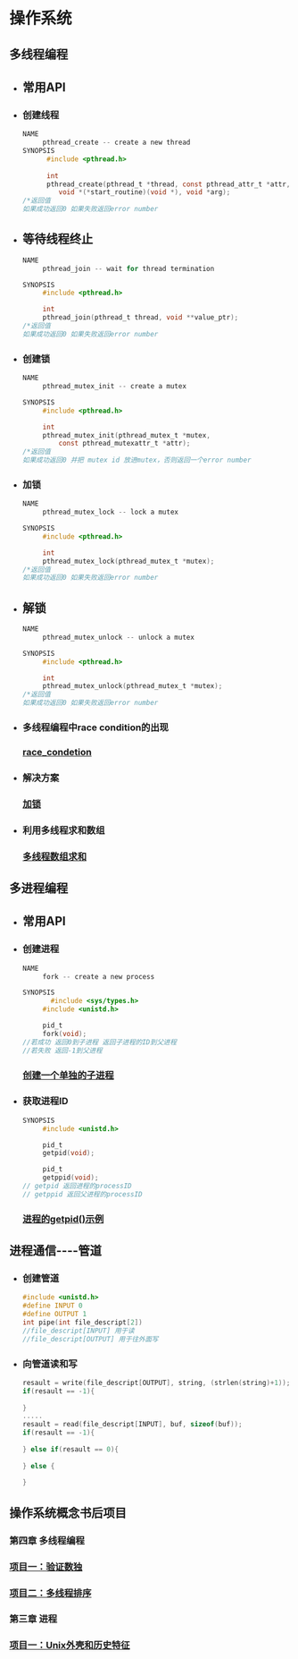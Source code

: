 # 操作系统

## 多线程编程

+ ## 常用API

+ ### 创建线程

  ```c
  NAME
       pthread_create -- create a new thread
  SYNOPSIS
  		#include <pthread.h>
  		
  		int
   		pthread_create(pthread_t *thread, const pthread_attr_t *attr,
           void *(*start_routine)(void *), void *arg);
  /*返回值
  如果成功返回0 如果失败返回error number
  ```

+ ## 等待线程终止

  ```c
  NAME
       pthread_join -- wait for thread termination
  
  SYNOPSIS
       #include <pthread.h>
  
       int
       pthread_join(pthread_t thread, void **value_ptr);
  /*返回值
  如果成功返回0 如果失败返回error number
  ```

+ ### 创建锁

  ```c
  NAME
       pthread_mutex_init -- create a mutex
  
  SYNOPSIS
       #include <pthread.h>
  
       int
       pthread_mutex_init(pthread_mutex_t *mutex,
           const pthread_mutexattr_t *attr);
  /*返回值
  如果成功返回0 并把 mutex id 放进mutex，否则返回一个error number
  ```

+ ### 加锁

  ```c
  NAME
       pthread_mutex_lock -- lock a mutex
  
  SYNOPSIS
       #include <pthread.h>
  
       int
       pthread_mutex_lock(pthread_mutex_t *mutex);
  /*返回值
  如果成功返回0 如果失败返回error number
  ```

+ ## 解锁

  ```c
  NAME
       pthread_mutex_unlock -- unlock a mutex
  
  SYNOPSIS
       #include <pthread.h>
  
       int
       pthread_mutex_unlock(pthread_mutex_t *mutex);
  /*返回值
  如果成功返回0 如果失败返回error number
  ```

  

+ ### 多线程编程中race condition的出现

  ### [race_condetion](multithreading/race_condition.c)

+ ### 解决方案

  ### [加锁](multithreading/solverace.c)

+ ### 利用多线程求和数组

  ### [多线程数组求和](multithreading/sum_arr.c)

## 多进程编程

+ ## 常用API

+ ### 创建进程

  ```c
  NAME
       fork -- create a new process
  
  SYNOPSIS
  		 #include <sys/types.h>
       #include <unistd.h>
  
       pid_t
       fork(void);
  //若成功 返回0到子进程 返回子进程的ID到父进程 
  //若失败 返回-1到父进程 
  ```

  ### [创建一个单独的子进程](Unix/testfork.c)
  
+ ### 获取进程ID

  ```c
  SYNOPSIS
       #include <unistd.h>
  
       pid_t
       getpid(void);
  
       pid_t
       getppid(void);
  // getpid 返回进程的processID
  // getppid 返回父进程的processID
  ```

  ### [进程的getpid()示例](实验/2.1.c)

## 进程通信----管道

+ ### 创建管道

  ```c
  #include <unistd.h>
  #define INPUT 0
  #define OUTPUT 1
  int pipe(int file_descript[2])
  //file_descript[INPUT] 用于读
  //file_descript[OUTPUT] 用于往外面写
  ```

+ ### 向管道读和写

  ```c
  resault = write(file_descript[OUTPUT], string, (strlen(string)+1));
  if(resault == -1){
    
  } 
  .....
  resault = read(file_descript[INPUT], buf, sizeof(buf));
  if(resault == -1){
    
  } else if(resault == 0){
    
  } else {
    
  }
  ```

  

## 操作系统概念书后项目

### 第四章 多线程编程

### [项目一：验证数独](practice/puzzle.c)

### [项目二：多线程排序](practice/mysort.c)

### 第三章 进程

### [项目一：Unix外壳和历史特征](practice/myshell.c)

